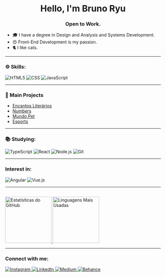 <div align="center">
  <h1>Hello, I'm Bruno Ryu</h1>
  <h3>Open to Work.</h3>
</div>

- 🎓 I have a degree in Design and Analysis and Systems Development.
- 😍 Front-End Development is my passion.
- 🐈 I like cats.


---

### ⚙️ Skills:
<p align="left">
  <img src="https://img.shields.io/badge/HTML5-E34F26?style=for-the-badge&logo=html5&logoColor=white" alt="HTML5">
  <img src="https://img.shields.io/badge/CSS-1572B6?style=for-the-badge&logo=css&logoColor=white" alt="CSS">
  <img src="https://img.shields.io/badge/JS ES6+-F7DF1E?style=for-the-badge&logo=javascript&logoColor=black" alt="JavaScript">
</p>


---

### 🚀 Main Projects

- [Encantos Literários](https://github.com/BRyuTakahashi/encanto-literarios)
- [Numbers](https://github.com/BRyuTakahashi/numbers)
- [Mundo Pet](https://github.com/BRyuTakahashi/mundo-pet)
- [Esports](https://github.com/BRyuTakahashi/nlw)

---

### 📚 Studying:

<p align="left">
  <img src="https://img.shields.io/badge/Typescript-377CC8?style=for-the-badge&logo=typescript&logoColor=white" alt="TypeScript">
  <img src="https://img.shields.io/badge/React-61DAFB?style=for-the-badge&logo=react&logoColor=black" alt="React">
  <img src="https://img.shields.io/badge/NODE.JS-587B38?style=for-the-badge&logo=node.js&logoColor=white" alt="Node.js">
  <img src="https://img.shields.io/badge/GITHUB-E44C30?style=for-the-badge&logo=git&logoColor=white" alt="Git">
</p>

---

### Interest in:
<p align="left">
    <img src="https://img.shields.io/badge/Angular-DE002D?style=for-the-badge&logo=angular&logoColor=black" alt="Angular">
    <img src="https://img.shields.io/badge/vue.js-42B884?style=for-the-badge&logo=vue.js&logoColor=35496e" alt="Vue.js">
</p>

---

<br>
<div>
  <a href="https://github.com/BRyuTakahashi">
    <img height="150em" src="https://github-readme-stats.vercel.app/api?username=BRyuTakahashi&show_icons=true&theme=dracula&title_color=0AFEFF&include_all_commits=true&count_private=true" alt="Estatísticas do GitHub"/>
    <img height="150em" src="https://github-readme-stats.vercel.app/api/top-langs/?username=BRyuTakahashi&layout=compact&langs_count=7&theme=dracula&title_color=0AFEFF" alt="Linguagens Mais Usadas"/>
  </a>
</div>

---

### Connect with me:

<div>
  <a href="https://www.instagram.com/bruno_ryu0805/" target="_blank">
    <img src="https://img.shields.io/badge/-Instagram-%23E4405F?style=for-the-badge&logo=instagram&logoColor=white" alt="Instagram">
  </a>
  <a href="https://www.linkedin.com/in/bruno-takahashi-97b0b01b8/" target="_blank">
    <img src="https://img.shields.io/badge/LinkedIn-0077B5?style=for-the-badge&logo=linkedin&logoColor=white" alt="LinkedIn">
  </a>
  <a href="https://medium.com/@brunoryu0805" target="_blank">
    <img src="https://img.shields.io/badge/Medium-F2A71B?style=for-the-badge&logo=medium&logoColor=white" alt="Medium">
  </a>
  <a href="https://www.behance.net/brunoryu1" target="_blank">
    <img src="https://img.shields.io/badge/Behance-056CF2?style=for-the-badge&logo=behance&logoColor=white" alt="Behance">
  </a>
</div>
